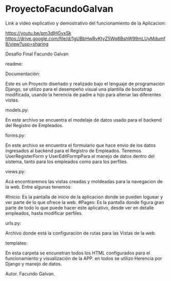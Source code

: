 # ProyectoFacundoGalvan

Link a video explicativo y demostrativo del funcionamiento de la Aplicacion:

https://youtu.be/pm3dIHGvxSk
https://drive.google.com/file/d/1gUBbHwRvKtyZ5Wq8BshW99mLUyMdumf8/view?usp=sharing

Desafío Final Facundo Galvan

readme:

Documentación:

Este es un Proyecto diseñado y realizado bajo el lenguaje de programación Django, se utilizo para el desempeño visual una plantilla de bootstrap modificada, usando la herencia de padre a hijo para altenar las diferentes vistas.

models.py:

En este archivo se encuentra el modelaje de datos usado para el backend del Registro de Empleados.

forms.py:

En este archivo se encuentra el formulario que hace envio de los datos ingresados al backend para el Registro de Empleados.
Tenemos UserRegisterForm y UserEditFormpPara el manejo de datos dentro del sistema, tanto para los empleados como para los perfiles.

views.py:

Acá encontraremos las vistas creadas y moldeadas para la navegacion de la web. Entre algunas tenemos:

#Inicio: Es la pantalla de inicio de la aplicacion donde se pueden loguear y ver parte de lo que ofrece la web.
#Pages: Es la pantalla donde figura gran parte de todo lo que puede hacer este aplicativo, desde ver en detalle empleados, hasta modificar perfiles.

urls.py:

Archivo donde está la configuración de rutas para las Vistas de la web.

templates:

En esta carpeta se encunetran todos los HTML configurados para el funcionamiento y visualización de la APP. en todos se utilizo Herencia por Django y manejo de datos.

Autor.
Facundo Galvan.
